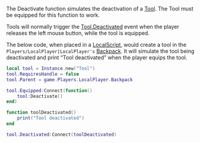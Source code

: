 The Deactivate function simulates the deactivation of a [Tool](https://developer.roblox.com/en-us/api-reference/class/Tool). The Tool must be equipped for this function to work.

Tools will normally trigger the [Tool.Deactivated](https://developer.roblox.com/en-us/api-reference/event/Tool/Deactivated) event when the player releases the left mouse button, while the tool is equipped.

The below code, when placed in a [LocalScript](https://developer.roblox.com/en-us/api-reference/class/LocalScript), would create a tool in the `Players/LocalPlayer|LocalPlayer's` [Backpack](https://developer.roblox.com/en-us/api-reference/class/Backpack). It will simulate the tool being deactivated and print “Tool deactivated” when the player equips the tool.

```lua
local tool = Instance.new("Tool")
tool.RequiresHandle = false
tool.Parent = game.Players.LocalPlayer.Backpack

tool.Equipped:Connect(function()
	tool:Deactivate()
end)

function toolDeactivated()
    print("Tool deactivated")
end

tool.Deactivated:Connect(toolDeactivated)
```